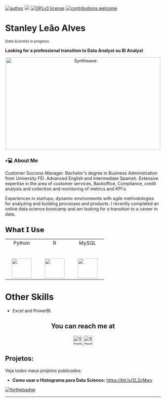 [![author](https://img.shields.io/badge/LinkedIn-red.svg)](https://www.linkedin.com/in/stanleyleãoalves) [![](https://img.shields.io/badge/python-3.7+-blue.svg)](https://www.python.org/downloads/release/python-365/) [![GPLv3 license](https://img.shields.io/badge/License-GPLv3-blue.svg)](http://perso.crans.org/besson/LICENSE.html) [![contributions welcome](https://img.shields.io/badge/contributions-welcome-brightgreen.svg?style=flat)](https://github.com/Stanleynista)

# Stanley Leão Alves
<sub>*Data Scientist in progress* </sub>

**Looking for a professional transition to Data Analyst ou BI Analyst**

<p align="center"><img src="https://thumbs.gfycat.com/GoodnaturedFondGaur-size_restricted.gif" alt="Synthwave" height="300" width="500"></p>


<h3>•💻 About Me </h3>

Customer Success Manager. Bachelor's degree in Business Administration from University FEI. Advanced English and intermediate Spanish. Extensive expertise in the area of customer services, Backoffice, Compliance, credit analysis and collection and monitoring of metrics and KPI's. 

Experiences in startups, dynamic environments  with agile methodologies for analyzing and building processes and products.
I recently completed an online data science bootcamp and am looking for a transition to a career in data.



## 𝗪𝗵𝗮𝘁 𝗜 𝗨𝘀𝗲

<table>
  <tbody>
    <tr valign="top">
      <td width="25%" align="center">
        <span>Python</span><br><br><br>
        <img height="64px" src="https://cdn.svgporn.com/logos/python.svg">
      </td>
      <td width="25%" align="center">
        <span>R</span><br><br><br>
        <img height="64px" src="https://cdn.svgporn.com/logos/r-lang.svg">
      </td>
      <td width="25%" align="center">
        <span>MySQL</span><br><br><br>
        <img height="64px" src="https://cdn.svgporn.com/logos/mysql.svg">
      </td>
    </tr>
  </tbody>
</table>

# Other Skills

 * Excel and PowerBI.

<h2 align="center">You can reach me at</h2>

<p align="center">

  <a href="https://www.linkedin.com/in/stanley-leao-alves/">
    <img src="https://www.vectorlogo.zone/logos/linkedin/linkedin-icon.svg" alt="Stanleynista's LinkedIn Profile" height="30" width="30">
  </a>

  <a href="https://medium.com/@falecomstanley">
    <img src="https://www.vectorlogo.zone/logos/medium/medium-tile.svg" alt="Stanleynista's Medium Profile" height="30" width="30">
  </a>


## Projetos:
Veja todos meus projetos publicados:

* **Como usar o Histograma para Data Science:** https://bit.ly/2L2cMwy



[![forthebadge](https://forthebadge.com/images/badges/built-with-love.svg)](https://forthebadge.com)

---

